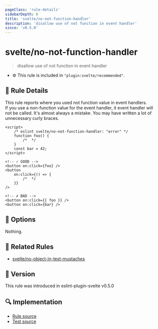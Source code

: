 ```yaml
---
pageClass: 'rule-details'
sidebarDepth: 0
title: 'svelte/no-not-function-handler'
description: 'disallow use of not function in event handler'
since: 'v0.5.0'
---
```


# svelte/no-not-function-handler

> disallow use of not function in event handler

- :gear: This rule is included in `"plugin:svelte/recommended"`.

## :book: Rule Details

This rule reports where you used not function value in event handlers.  
If you use a non-function value for the event handler, it event handler will not be called. It's almost always a mistake. You may have written a lot of unnecessary curly braces.

<ESLintCodeBlock>

<!--eslint-skip-->

```svelte
<script>
	/* eslint svelte/no-not-function-handler: "error" */
	function foo() {
		/*  */
	}
	const bar = 42;
</script>

<!-- ✓ GOOD -->
<button on:click={foo} />
<button
	on:click={() => {
		/*  */
	}}
/>

<!-- ✗ BAD -->
<button on:click={{ foo }} />
<button on:click={bar} />
```

</ESLintCodeBlock>

## :wrench: Options

Nothing.

## :couple: Related Rules

- [svelte/no-object-in-text-mustaches]

[svelte/no-object-in-text-mustaches]: ./no-object-in-text-mustaches.md

## :rocket: Version

This rule was introduced in eslint-plugin-svelte v0.5.0

## :mag: Implementation

- [Rule source](https://github.com/sveltejs/eslint-plugin-svelte/blob/main/src/rules/no-not-function-handler.ts)
- [Test source](https://github.com/sveltejs/eslint-plugin-svelte/blob/main/tests/src/rules/no-not-function-handler.ts)
